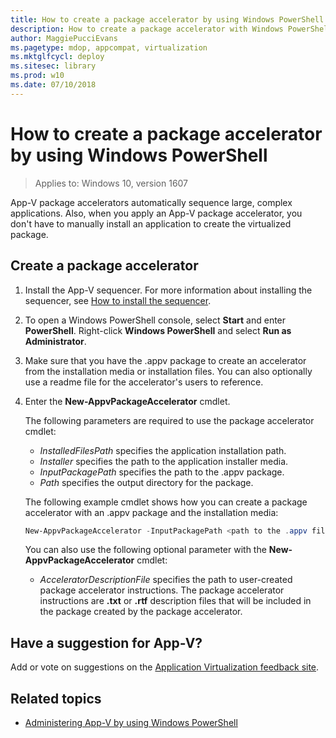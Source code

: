 ```yaml
---
title: How to create a package accelerator by using Windows PowerShell (Windows 10)
description: How to create a package accelerator with Windows PowerShell.
author: MaggiePucciEvans
ms.pagetype: mdop, appcompat, virtualization
ms.mktglfcycl: deploy
ms.sitesec: library
ms.prod: w10
ms.date: 07/10/2018
---
```

# How to create a package accelerator by using Windows PowerShell

>Applies to: Windows 10, version 1607

App-V package accelerators automatically sequence large, complex applications. Also, when you apply an App-V package accelerator, you don't have to manually install an application to create the virtualized package.

## Create a package accelerator

1. Install the App-V sequencer. For more information about installing the sequencer, see [How to install the sequencer](appv-install-the-sequencer.md).
2. To open a Windows PowerShell console, select **Start** and enter **PowerShell**. Right-click **Windows PowerShell** and select **Run as Administrator**.
3. Make sure that you have the .appv package to create an accelerator from the installation media or installation files. You can also optionally use a readme file for the accelerator's users to reference.
4. Enter the **New-AppvPackageAccelerator** cmdlet.

    The following parameters are required to use the package accelerator cmdlet:

    - *InstalledFilesPath* specifies the application installation path.
    - *Installer* specifies the path to the application installer media.
    - *InputPackagePath* specifies the path to the .appv package.
    - *Path* specifies the output directory for the package.

    The following example cmdlet shows how you can create a package accelerator with an .appv package and the installation media:

    ```PowerShell
    New-AppvPackageAccelerator -InputPackagePath <path to the .appv file> -Installer <path to the installer executable> -Path <directory of the output path>
    ```

    You can also use the following optional parameter with the **New-AppvPackageAccelerator** cmdlet:

    - *AcceleratorDescriptionFile* specifies the path to user-created package accelerator instructions. The package accelerator instructions are **.txt** or **.rtf** description files that will be included in the package created by the package accelerator.

## Have a suggestion for App-V?

Add or vote on suggestions on the [Application Virtualization feedback site](https://appv.uservoice.com/forums/280448-microsoft-application-virtualization).

## Related topics

- [Administering App-V by using Windows PowerShell](appv-administering-appv-with-powershell.md)
